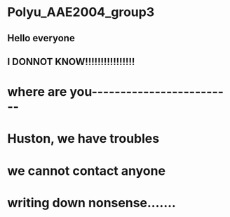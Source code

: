 # Polyu_AAE2004_group3
## Hello everyone
## I DONNOT KNOW!!!!!!!!!!!!!!!!
# where are you-------------------------
# Huston, we have troubles
# we cannot contact anyone
# writing down nonsense.......